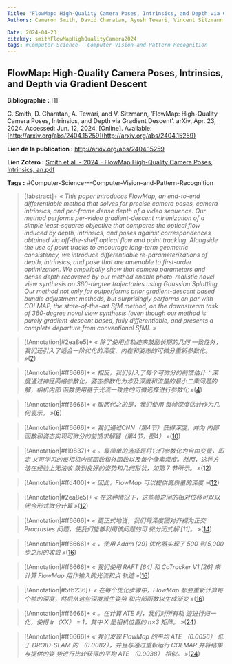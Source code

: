 ```yaml
---
Title: "FlowMap: High-Quality Camera Poses, Intrinsics, and Depth via Gradient Descent"
Authors: Cameron Smith, David Charatan, Ayush Tewari, Vincent Sitzmann

Date: 2024-04-23
citekey: smithFlowMapHighQualityCamera2024
tags: #Computer-Science---Computer-Vision-and-Pattern-Recognition
---
```


## FlowMap: High-Quality Camera Poses, Intrinsics, and Depth via Gradient Descent

**Bibliographie :** [1]

C. Smith, D. Charatan, A. Tewari, and V. Sitzmann, ‘FlowMap: High-Quality Camera Poses, Intrinsics, and Depth via Gradient Descent’. arXiv, Apr. 23, 2024. Accessed: Jun. 12, 2024. [Online]. Available: [http://arxiv.org/abs/2404.15259](http://arxiv.org/abs/2404.15259)

**Lien de la publication :** http://arxiv.org/abs/2404.15259

**Lien Zotero :** [Smith et al. - 2024 - FlowMap High-Quality Camera Poses, Intrinsics, an.pdf](zotero://select/library/items/JS3WVP2A)

**Tags :** #Computer-Science---Computer-Vision-and-Pattern-Recognition

> [!abstract]+
> _« This paper introduces FlowMap, an end-to-end differentiable method that solves for precise camera poses, camera intrinsics, and per-frame dense depth of a video sequence. Our method performs per-video gradient-descent minimization of a simple least-squares objective that compares the optical flow induced by depth, intrinsics, and poses against correspondences obtained via off-the-shelf optical flow and point tracking. Alongside the use of point tracks to encourage long-term geometric consistency, we introduce differentiable re-parameterizations of depth, intrinsics, and pose that are amenable to first-order optimization. We empirically show that camera parameters and dense depth recovered by our method enable photo-realistic novel view synthesis on 360-degree trajectories using Gaussian Splatting. Our method not only far outperforms prior gradient-descent based bundle adjustment methods, but surprisingly performs on par with COLMAP, the state-of-the-art SfM method, on the downstream task of 360-degree novel view synthesis (even though our method is purely gradient-descent based, fully differentiable, and presents a complete departure from conventional SfM). »_

> [!Annotation|#2ea8e5]+
> _« 除了使用点轨迹来鼓励长期的几何 一致性外，我们还引入了适合一阶优化的深度、内在和姿态的可微分重新参数化。 »_([2](zotero://open-pdf/library/items/JS3WVP2A?page=2&annotation=PDMTSJXT))

> [!Annotation|#ff6666]+
> _« 相反，我们引入了每个可微分的前馈估计：深 度通过神经网络参数化，姿态参数化为涉及深度和流量的最小二乘问题的解，相机内部 函数使用基于光流一致性的可微选择进行参数化 »_([4](zotero://open-pdf/library/items/JS3WVP2A?page=4&annotation=D9KTB92L))

> [!Annotation|#ff6666]+
> _« 取而代之的是，我们使用 每帧深度估计作为几何表示。 »_([6](zotero://open-pdf/library/items/JS3WVP2A?page=6&annotation=93UYKTQG))

> [!Annotation|#ff6666]+
> _« 我们通过CNN（第4节）获得深度，并为 内部函数和姿态实现可微分的前馈求解器（第4节，图4） »_([10](zotero://open-pdf/library/items/JS3WVP2A?page=10&annotation=CEMGCKBC))

> [!Annotation|#f19837]+
> _« 。最简单的选择是将它们参数化为自由变量，即定 义可学习的每相机内部函数和外函数以及每个像素深度。然而，这种方法在经验上无法收 敛到良好的姿势和几何形状，如第 7 节所示。 »_([12](zotero://open-pdf/library/items/JS3WVP2A?page=12&annotation=FD9TST6D))

> [!Annotation|#ffd400]+
> _« 因此，FlowMap 可以提供高质量的深度 »_([12](zotero://open-pdf/library/items/JS3WVP2A?page=12&annotation=MS7RHUHW))

> [!Annotation|#2ea8e5]+
> _« 在这种情况下，这些帧之间的相对位移可以以闭合形式微分计算 »_([12](zotero://open-pdf/library/items/JS3WVP2A?page=12&annotation=PWSG2AAQ))

> [!Annotation|#ff6666]+
> _« 更正式地说，我们将深度图对齐视为正交 Procrustes 问题，使我们能够利用该问题的可 微分闭式解 [11]。 »_([14](zotero://open-pdf/library/items/JS3WVP2A?page=14&annotation=JIJPF6NK))

> [!Annotation|#ff6666]+
> _« ，使用 Adam [29] 优化器实现了 500 到 5,000 步之间的收敛 »_([16](zotero://open-pdf/library/items/JS3WVP2A?page=16&annotation=86LYXKHI))

> [!Annotation|#ff6666]+
> _« 我们使用 RAFT [64] 和 CoTracker V1 [26] 来计算 FlowMap 用作输入的光流和点 轨迹 »_([16](zotero://open-pdf/library/items/JS3WVP2A?page=16&annotation=QMNJ47U7))

> [!Annotation|#5fb236]+
> _« 在每个优化步骤中，FlowMap 都会重新计算每个帧的深度，然后从这些深度派生姿势 和内部函数以生成渐变 »_([16](zotero://open-pdf/library/items/JS3WVP2A?page=16&annotation=LJGNZGA3))

> [!Annotation|#ff6666]+
> _« 。在计算 ATE 时，我们对所有轨 迹进行归一化，使得 tr（XX） = 1，其中 X 是相机位置的 n×3 矩阵。 »_([24](zotero://open-pdf/library/items/JS3WVP2A?page=24&annotation=6QXB4CH2))

> [!Annotation|#ff6666]+
> _« 我们发现 FlowMap 的平均 ATE （0.0056） 低 于 DROID-SLAM 的 （0.0082），并且与通过重新运行 COLMAP 并将结果与提供的姿 势进行比较获得的平均 ATE （0.0038） 相似。 »_([24](zotero://open-pdf/library/items/JS3WVP2A?page=24&annotation=SMJ4RKXG))
